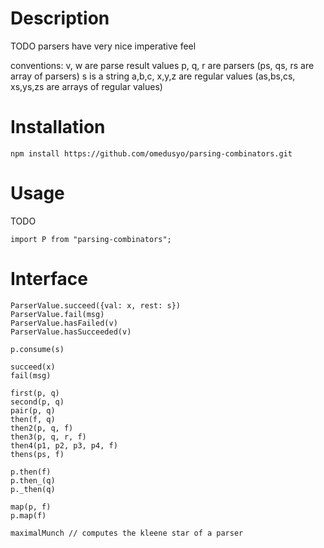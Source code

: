 
# Description

TODO
parsers have very nice imperative feel

conventions:
  v, w are parse result values
  p, q, r are parsers (ps, qs, rs are array of parsers)
  s is a string
  a,b,c, x,y,z are regular values (as,bs,cs, xs,ys,zs are arrays of regular values)

# Installation
```
npm install https://github.com/omedusyo/parsing-combinators.git
```

# Usage
TODO
```
import P from "parsing-combinators";
```

# Interface

```
ParserValue.succeed({val: x, rest: s})
ParserValue.fail(msg)
ParserValue.hasFailed(v)
ParserValue.hasSucceeded(v)

p.consume(s)

succeed(x)
fail(msg)

first(p, q)
second(p, q)
pair(p, q)
then(f, q)
then2(p, q, f)
then3(p, q, r, f)
then4(p1, p2, p3, p4, f)
thens(ps, f)

p.then(f)
p.then_(q)
p._then(q)

map(p, f)
p.map(f)

maximalMunch // computes the kleene star of a parser
```

